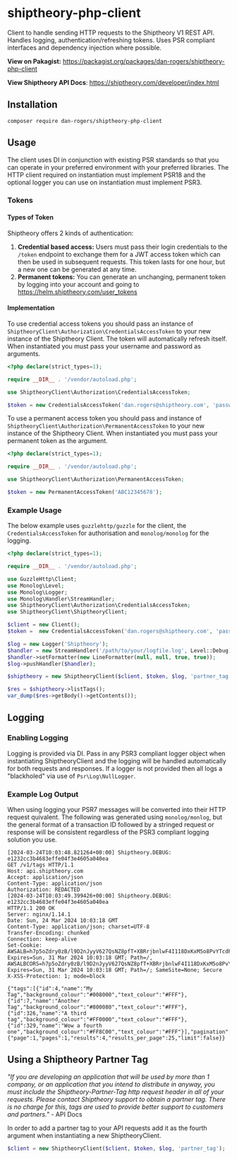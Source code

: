 # shiptheory-php-client
Client to handle sending HTTP requests to the Shiptheory V1 REST API. Handles logging, authentication/refreshing tokens. Uses PSR compliant interfaces and dependency injection where possible.

**View on Pakagist:** https://packagist.org/packages/dan-rogers/shiptheory-php-client

**View Shiptheory API Docs**: https://shiptheory.com/developer/index.html

## Installation
```
composer require dan-rogers/shiptheory-php-client
```

## Usage
The client uses DI in conjunction with existing PSR standards so that you can operate in your preferred environment with your preferred libraries. The HTTP client required on instantiation must implement PSR18 and the optional logger you can use on instantiation must implement PSR3. 

### Tokens
#### Types of Token
Shiptheory offers 2 kinds of authentication:
1. **Credential based access:** Users must pass their login credentials to the `/token` endpoint to exchange them for a JWT access token which can then be used in subsequent requests. This token lasts for one hour, but a new one can be generated at any time. 
2. **Permanent tokens:** You can generate an unchanging, permanent token by logging into your account and going to https://helm.shiptheory.com/user_tokens

#### Implementation
To use credential access tokens you should pass an instance of `ShiptheoryClient\Authorization\CredentialsAccessToken` to your new instance of the Shiptheory Client. The token will automatically refresh itself. When instantiated you must pass your username and password as arguments.
```php
<?php declare(strict_types=1);

require __DIR__ . '/vendor/autoload.php';

use ShiptheoryClient\Authorization\CredentialsAccessToken;

$token = new CredentialsAccessToken('dan.rogers@shiptheory.com', 'password');
```

To use a permanent access token you should pass and instance of `ShiptheoryClient\Authorization\PermanentAccessToken` to your new instance of the Shiptheory Client. When instantiated you must pass your permanent token as the argument. 
```php
<?php declare(strict_types=1);

require __DIR__ . '/vendor/autoload.php';

use ShiptheoryClient\Authorization\PermanentAccessToken;

$token = new PermanentAccessToken('ABC12345678');
```

### Example Usage 
The below example uses `guzzlehttp/guzzle` for the client, the `CredentialsAccessToken` for authorisation and `monolog/monolog` for the logging.
```php
<?php declare(strict_types=1);

require __DIR__ . '/vendor/autoload.php';

use GuzzleHttp\Client;
use Monolog\Level;
use Monolog\Logger;
use Monolog\Handler\StreamHandler;
use ShiptheoryClient\Authorization\CredentialsAccessToken;
use ShiptheoryClient\ShiptheoryClient;

$client = new Client();
$token =  new CredentialsAccessToken('dan.rogers@shiptheory.com', 'password');

$log = new Logger('Shiptheory');
$handler = new StreamHandler('/path/to/your/logfile.log', Level::Debug);
$handler->setFormatter(new LineFormatter(null, null, true, true));
$log->pushHandler($handler);

$shiptheory = new ShiptheoryClient($client, $token, $log, 'partner_tag');

$res = $shiptheory->listTags();
var_dump($res->getBody()->getContents());
```

## Logging
### Enabling Logging
Logging is provided via DI. Pass in any PSR3 compliant logger object when instantiating ShiptheoryClient and the logging will be handled automatically for both requests and responses. If a logger is not provided then all logs a "blackholed" via use of `Psr\Log\NullLogger`.

### Example Log Output
When using logging your PSR7 messages will be converted into their HTTP request quivalent. The following was generated using `monolog/monlog`, but the general format of a transaction ID followed by a stringed request or response will be consistent regardless of the PSR3 compliant logging solution you use.

```log
[2024-03-24T10:03:48.821264+00:00] Shiptheory.DEBUG: e1232cc3b4683effe04f3e4605a040ea
GET /v1/tags HTTP/1.1
Host: api.shiptheory.com
Accept: application/json
Content-Type: application/json
Authorization: REDACTED
[2024-03-24T10:03:49.399426+00:00] Shiptheory.DEBUG: e1232cc3b4683effe04f3e4605a040ea
HTTP/1.1 200 OK
Server: nginx/1.14.1
Date: Sun, 24 Mar 2024 10:03:18 GMT
Content-Type: application/json; charset=UTF-8
Transfer-Encoding: chunked
Connection: keep-alive
Set-Cookie: AWSALB=h7p5oZdry0zB/l9D2nJyyV627QsNZ8pfT+XBRrjbnlwF4I118DxKxM5o8PvYTcdPT7pJYKlFf0G6A7szXto1OgnJNnBBCFGJxzU0yFfr3cLL/+n0J2L45yCrgVla; Expires=Sun, 31 Mar 2024 10:03:18 GMT; Path=/, AWSALBCORS=h7p5oZdry0zB/l9D2nJyyV627QsNZ8pfT+XBRrjbnlwF4I118DxKxM5o8PvYTcdPT7pJYKlFf0G6A7szXto1OgnJNnBBCFGJxzU0yFfr3cLL/+n0J2L45yCrgVla; Expires=Sun, 31 Mar 2024 10:03:18 GMT; Path=/; SameSite=None; Secure
X-XSS-Protection: 1; mode=block

{"tags":[{"id":4,"name":"My Tag","background_colour":"#008000","text_colour":"#FFF"},{"id":7,"name":"Another Tag","background_colour":"#800080","text_colour":"#FFF"},{"id":326,"name":"A third tag","background_colour":"#FF0000","text_colour":"#FFF"},{"id":329,"name":"Wow a fourth one","background_colour":"#FF8C00","text_colour":"#FFF"}],"pagination":{"page":1,"pages":1,"results":4,"results_per_page":25,"limit":false}}
```

## Using a Shiptheory Partner Tag
*"If you are developing an application that will be used by more than 1 company, or an application that you intend to distribute in anyway, you must include the Shiptheory-Partner-Tag http request header in all of your requests. Please contact Shiptheory support to obtain a partner tag. There is no charge for this, tags are used to provide better support to customers and partners."* - API Docs

In order to add a partner tag to your API requests add it as the fourth argument when instantiating a new ShiptheoryClient.
```php
$client = new ShiptheoryClient($client, $token, $log, 'partner_tag');
```
